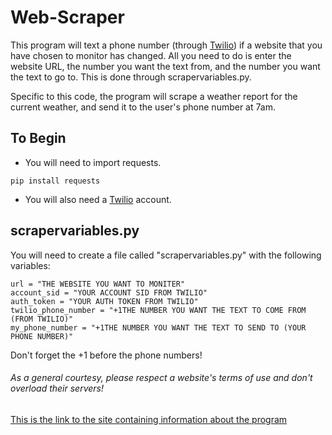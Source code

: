 # Web-Scraper

This program will text a phone number (through [Twilio](https://www.twilio.com)) if a website that you have chosen to monitor has changed. All you need to do is enter the website URL, the number you want the text from, and the number you want the text to go to. This is done through scrapervariables.py.

Specific to this code, the program will scrape a weather report for the current weather, and send it to the user's phone number at 7am.

## To Begin
- You will need to import requests.
```
pip install requests
```
- You will also need a [Twilio](https://www.twilio.com) account.

## scrapervariables.py
You will need to create a file called "scrapervariables.py" with the following variables:
```
url = "THE WEBSITE YOU WANT TO MONITER"
account_sid = "YOUR ACCOUNT SID FROM TWILIO"
auth_token = "YOUR AUTH TOKEN FROM TWILIO"
twilio_phone_number = "+1THE NUMBER YOU WANT THE TEXT TO COME FROM (FROM TWILIO)"
my_phone_number = "+1THE NUMBER YOU WANT THE TEXT TO SEND TO (YOUR PHONE NUMBER)"
```
Don't forget the +1 before the phone numbers!

###### As a general courtesy, please respect a website's terms of use and don't overload their servers!

[This is the link to the site containing information about the program](https://thecreator31.github.io/Web-Scraper/)
